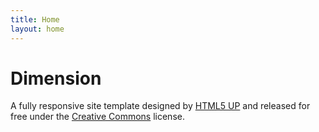 ```yaml
---
title: Home
layout: home
---
```


# Dimension

A fully responsive site template designed by [HTML5 UP](https://html5up.net) and released for free under the [Creative Commons](https://html5up.net/license) license.